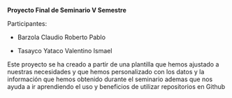 **Proyecto Final de Seminario V Semestre**

Participantes:

* Barzola Claudio Roberto Pablo

* Tasayco Yataco Valentino Ismael

Este proyecto se ha creado a partir de una plantilla que hemos ajustado a nuestras necesidades
y que hemos personalizado con los datos y la información que hemos obtenido durante el seminario
ademas que nos ayuda a ir aprendiendo el uso y beneficios de utilizar repositorios en Github